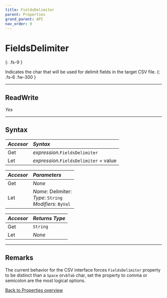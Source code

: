 ```yaml
---
title: FieldsDelimiter
parent: Properties
grand_parent: API
nav_order: 9
---
```


# FieldsDelimiter
{: .fs-9 }

Indicates the char that will be used for delimit fields in the target CSV file.
{: .fs-6 .fw-300 }

---

## ReadWrite

_Yes_

---

## Syntax

|**_Accesor_**|**_Syntax_**|
|:----------|:----------|
|Get|*expression*.`FieldsDelimiter`|
|Let|*expression*.`FieldsDelimiter` = value|

|**_Accesor_**|**_Parameters_**|
|:----------|:----------|
|Get|_None_|
|Let|*Name*: Delimiter:<br>*Type*: `String`<br>*Modifiers*: `ByVal`|

|**_Accesor_**|**_Returns Type_**|
|:----------|:----------|
|Get|`String`|
|Let|_None_|

---

## Remarks
The current behavior for the CSV interface forces `FieldsDelimiter` property to be distinct than a `Space` or`vbTab` char, set the property to comma or semicolon are the most logical options.

[Back to Properties overview](https://ws-garcia.github.io/VBA-CSV-interface/api/properties/)